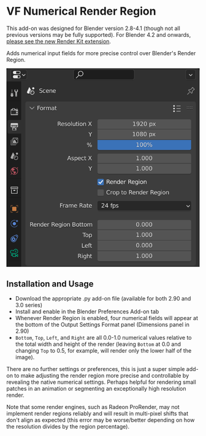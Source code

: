 # VF Numerical Render Region

This add-on was designed for Blender version 2.8-4.1 (though not all previous versions may be fully supported). For Blender 4.2 and onwards, [please see the new Render Kit extension](https://github.com/jeinselen/Blender-RenderKit).

Adds numerical input fields for more precise control over Blender's Render Region.

![screenshot of the Blender Render Settings interface with the add-on installed](images/screenshot.png)

## Installation and Usage

- Download the appropriate .py add-on file (available for both 2.90 and 3.0 series)
- Install and enable in the Blender Preferences Add-on tab
- Whenever Render Region is enabled, four numerical fields will appear at the bottom of the Output Settings Format panel (Dimensions panel in 2.90)
- `Bottom`, `Top`, `Left`, and `Right` are all 0.0-1.0 numerical values relative to the total width and height of the render (leaving `Bottom` at 0.0 and changing `Top` to 0.5, for example, will render only the lower half of the image).

There are no further settings or preferences, this is just a super simple add-on to make adjusting the render region more precise and controllable by revealing the native numerical settings. Perhaps helpful for rendering small patches in an animation or segmenting an exceptionally high resolution render.

Note that some render engines, such as Radeon ProRender, may not implement render regions reliably and will result in multi-pixel shifts that don't align as expected (this error may be worse/better depending on how the resolution divides by the region percentage).